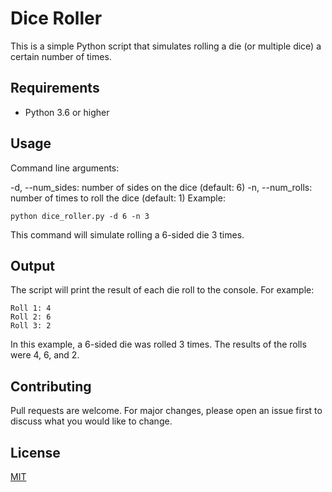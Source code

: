 # Dice Roller
This is a simple Python script that simulates rolling a die (or multiple dice) a certain number of times.

## Requirements
* Python 3.6 or higher

## Usage
Command line arguments:

-d, --num_sides: number of sides on the dice (default: 6)
-n, --num_rolls: number of times to roll the dice (default: 1)
Example:

    python dice_roller.py -d 6 -n 3

This command will simulate rolling a 6-sided die 3 times.

## Output
The script will print the result of each die roll to the console. For example:

    Roll 1: 4
    Roll 2: 6
    Roll 3: 2

In this example, a 6-sided die was rolled 3 times. The results of the rolls were 4, 6, and 2.

## Contributing
Pull requests are welcome. For major changes, please open an issue first to discuss what you would like to change.

## License
[MIT](https://choosealicense.com/licenses/mit/)